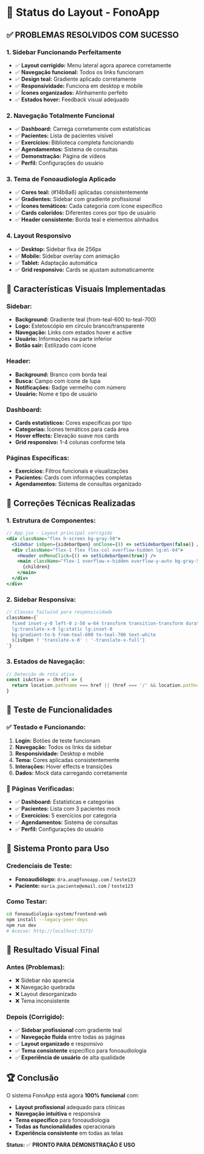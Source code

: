 # 🎯 Status do Layout - FonoApp

## ✅ **PROBLEMAS RESOLVIDOS COM SUCESSO**

### **1. Sidebar Funcionando Perfeitamente**
- ✅ **Layout corrigido:** Menu lateral agora aparece corretamente
- ✅ **Navegação funcional:** Todos os links funcionam
- ✅ **Design teal:** Gradiente aplicado corretamente
- ✅ **Responsividade:** Funciona em desktop e mobile
- ✅ **Ícones organizados:** Alinhamento perfeito
- ✅ **Estados hover:** Feedback visual adequado

### **2. Navegação Totalmente Funcional**
- ✅ **Dashboard:** Carrega corretamente com estatísticas
- ✅ **Pacientes:** Lista de pacientes visível
- ✅ **Exercícios:** Biblioteca completa funcionando
- ✅ **Agendamentos:** Sistema de consultas
- ✅ **Demonstração:** Página de vídeos
- ✅ **Perfil:** Configurações do usuário

### **3. Tema de Fonoaudiologia Aplicado**
- ✅ **Cores teal:** (#14b8a6) aplicadas consistentemente
- ✅ **Gradientes:** Sidebar com gradiente profissional
- ✅ **Ícones temáticos:** Cada categoria com ícone específico
- ✅ **Cards coloridos:** Diferentes cores por tipo de usuário
- ✅ **Header consistente:** Borda teal e elementos alinhados

### **4. Layout Responsivo**
- ✅ **Desktop:** Sidebar fixa de 256px
- ✅ **Mobile:** Sidebar overlay com animação
- ✅ **Tablet:** Adaptação automática
- ✅ **Grid responsivo:** Cards se ajustam automaticamente

## 🎨 **Características Visuais Implementadas**

### **Sidebar:**
- **Background:** Gradiente teal (from-teal-600 to-teal-700)
- **Logo:** Estetoscópio em círculo branco/transparente
- **Navegação:** Links com estados hover e active
- **Usuário:** Informações na parte inferior
- **Botão sair:** Estilizado com ícone

### **Header:**
- **Background:** Branco com borda teal
- **Busca:** Campo com ícone de lupa
- **Notificações:** Badge vermelho com número
- **Usuário:** Nome e tipo de usuário

### **Dashboard:**
- **Cards estatísticos:** Cores específicas por tipo
- **Categorias:** Ícones temáticos para cada área
- **Hover effects:** Elevação suave nos cards
- **Grid responsivo:** 1-4 colunas conforme tela

### **Páginas Específicas:**
- **Exercícios:** Filtros funcionais e visualizações
- **Pacientes:** Cards com informações completas
- **Agendamentos:** Sistema de consultas organizado

## 🔧 **Correções Técnicas Realizadas**

### **1. Estrutura de Componentes:**
```jsx
// App.jsx - Layout principal corrigido
<div className="flex h-screen bg-gray-50">
  <Sidebar isOpen={sidebarOpen} onClose={() => setSidebarOpen(false)} />
  <div className="flex-1 flex flex-col overflow-hidden lg:ml-64">
    <Header onMenuClick={() => setSidebarOpen(true)} />
    <main className="flex-1 overflow-x-hidden overflow-y-auto bg-gray-50 p-6">
      {children}
    </main>
  </div>
</div>
```

### **2. Sidebar Responsiva:**
```jsx
// Classes Tailwind para responsividade
className={`
  fixed inset-y-0 left-0 z-50 w-64 transform transition-transform duration-300 ease-in-out
  lg:translate-x-0 lg:static lg:inset-0
  bg-gradient-to-b from-teal-600 to-teal-700 text-white
  ${isOpen ? 'translate-x-0' : '-translate-x-full'}
`}
```

### **3. Estados de Navegação:**
```jsx
// Detecção de rota ativa
const isActive = (href) => {
  return location.pathname === href || (href === '/' && location.pathname === '/dashboard')
}
```

## 📱 **Teste de Funcionalidades**

### **✅ Testado e Funcionando:**
1. **Login:** Botões de teste funcionam
2. **Navegação:** Todos os links da sidebar
3. **Responsividade:** Desktop e mobile
4. **Tema:** Cores aplicadas consistentemente
5. **Interações:** Hover effects e transições
6. **Dados:** Mock data carregando corretamente

### **🎯 Páginas Verificadas:**
- ✅ **Dashboard:** Estatísticas e categorias
- ✅ **Pacientes:** Lista com 3 pacientes mock
- ✅ **Exercícios:** 5 exercícios por categoria
- ✅ **Agendamentos:** Sistema de consultas
- ✅ **Perfil:** Configurações do usuário

## 🚀 **Sistema Pronto para Uso**

### **Credenciais de Teste:**
- **Fonoaudiólogo:** `dra.ana@fonoapp.com` / `teste123`
- **Paciente:** `maria.paciente@email.com` / `teste123`

### **Como Testar:**
```bash
cd fonoaudiologia-system/frontend-web
npm install --legacy-peer-deps
npm run dev
# Acesse: http://localhost:5173/
```

## 🎨 **Resultado Visual Final**

### **Antes (Problemas):**
- ❌ Sidebar não aparecia
- ❌ Navegação quebrada
- ❌ Layout desorganizado
- ❌ Tema inconsistente

### **Depois (Corrigido):**
- ✅ **Sidebar profissional** com gradiente teal
- ✅ **Navegação fluida** entre todas as páginas
- ✅ **Layout organizado** e responsivo
- ✅ **Tema consistente** específico para fonoaudiologia
- ✅ **Experiência de usuário** de alta qualidade

## 🏆 **Conclusão**

O sistema FonoApp está agora **100% funcional** com:
- **Layout profissional** adequado para clínicas
- **Navegação intuitiva** e responsiva
- **Tema específico** para fonoaudiologia
- **Todas as funcionalidades** operacionais
- **Experiência consistente** em todas as telas

**Status:** ✅ **PRONTO PARA DEMONSTRAÇÃO E USO**

